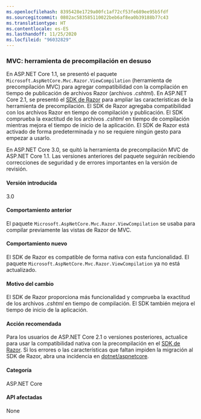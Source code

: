 ```yaml
---
ms.openlocfilehash: 8395428e1729a00fc1af72cf53fe689ee95b5fdf
ms.sourcegitcommit: 0802ac583585110022beb6af8ea0b39188b77c43
ms.translationtype: HT
ms.contentlocale: es-ES
ms.lasthandoff: 11/25/2020
ms.locfileid: "96032829"
---
```

### <a name="mvc-precompilation-tool-deprecated"></a>MVC: herramienta de precompilación en desuso

En ASP.NET Core 1.1, se presentó el paquete `Microsoft.AspNetCore.Mvc.Razor.ViewCompilation` (herramienta de precompilación MVC) para agregar compatibilidad con la compilación en tiempo de publicación de archivos Razor (archivos *.cshtml*). En ASP.NET Core 2.1, se presentó el [SDK de Razor](/aspnet/core/razor-pages/sdk?view=aspnetcore-2.1) para ampliar las características de la herramienta de precompilación. El SDK de Razor agregaba compatibilidad con los archivos Razor en tiempo de compilación y publicación. El SDK comprueba la exactitud de los archivos *.cshtml* en tiempo de compilación mientras mejora el tiempo de inicio de la aplicación. El SDK de Razor está activado de forma predeterminada y no se requiere ningún gesto para empezar a usarlo.

En ASP.NET Core 3.0, se quitó la herramienta de precompilación MVC de ASP.NET Core 1.1. Las versiones anteriores del paquete seguirán recibiendo correcciones de seguridad y de errores importantes en la versión de revisión.

#### <a name="version-introduced"></a>Versión introducida

3.0

#### <a name="old-behavior"></a>Comportamiento anterior

El paquete `Microsoft.AspNetCore.Mvc.Razor.ViewCompilation` se usaba para compilar previamente las vistas de Razor de MVC.

#### <a name="new-behavior"></a>Comportamiento nuevo

El SDK de Razor es compatible de forma nativa con esta funcionalidad. El paquete `Microsoft.AspNetCore.Mvc.Razor.ViewCompilation` ya no está actualizado.

#### <a name="reason-for-change"></a>Motivo del cambio

El SDK de Razor proporciona más funcionalidad y comprueba la exactitud de los archivos *.cshtml* en tiempo de compilación. El SDK también mejora el tiempo de inicio de la aplicación.

#### <a name="recommended-action"></a>Acción recomendada

Para los usuarios de ASP.NET Core 2.1 o versiones posteriores, actualice para usar la compatibilidad nativa con la precompilación en el [SDK de Razor](/aspnet/core/razor-pages/sdk?view=aspnetcore-3.0). Si los errores o las características que faltan impiden la migración al SDK de Razor, abra una incidencia en [dotnet/aspnetcore](https://github.com/dotnet/aspnetcore/issues).

#### <a name="category"></a>Categoría

ASP.NET Core

#### <a name="affected-apis"></a>API afectadas

None

<!-- 

#### Affected APIs

Not detectable via API analysis

-->
